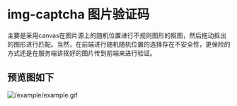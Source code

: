 # img-captcha 图片验证码


主要是采用canvas在图片源上的随机位置进行不规则图形的抠图，然后拖动抠出的图形进行匹配。当然，在前端进行随机随机位置的选择存在不安全性，更保险的方式还是在服务端讲抠好的图片传到前端来进行验证。

## 预览图如下

![/example/example.gif](example.gif)
